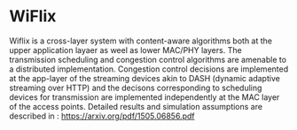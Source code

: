 # WiFlix
Wiflix is a cross-layer system with content-aware algorithms both at the upper application layaer as weel as lower MAC/PHY layers. The transmission scheduling and congestion control algorithms are amenable to a distributed implementation. Congestion control decisions are implemented at the app-layer of the streaming devices akin to DASH (dynamic adaptive streaming over HTTP) and the decisons corresponding to scheduling devices for transmission are implemented independently at the MAC layer of the access points. Detailed results and simulation assumptions are described in : https://arxiv.org/pdf/1505.06856.pdf
